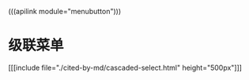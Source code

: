 (((apilink module="menubutton")))

# 级联菜单

[[[include file="./cited-by-md/cascaded-select.html" height="500px"]]]